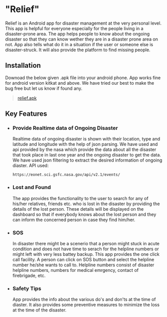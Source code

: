 # &quot;Relief&quot;

Relief is an Android app for disaster management at the very personal level. This app is helpful for everyone especially for the people living in a disaster-prone area. The app helps people to know about the ongoing disaster so that they can know wether they are in a disaster prone area on not. App also tells what do it in a situation if the user or someone else is disaster-struck. It will also provide the platform to find missing people.

## Installation
   Downoad the below given .apk file into your android phone. App works fine for android version kitkat and above. We have tried our best to make the bug free but let us know if found any.
  
   > [relief.apk](https://reliefdisaseter.blob.core.windows.net/relief-app/relief.apk)
  

## Key Features

- ### Provide Realtime data of Ongoing Disaster
    Realtime data of ongoing disaster is shown with their location, type and latitude and longitude with the help of json parsing. We have used and api provided by the nasa which provide the data about all the disaster that took place in last one year and the ongoing disaster to get the data. We have used json filtering to extract the desired information of ongoing diaster.
    API used:
    ```
    https://eonet.sci.gsfc.nasa.gov/api/v2.1/events/
    ```
    
- ### Lost and Found
     The app provides the functionality to the user to search for any of his/her relatives, friends etc. who is lost in the disaster by providing the details of the lost person. These details will be displayed on the dashboard so that if everybody knows about the lost person and they can inform the concerned person in case they find him/her.
- ### SOS
    In disaster there might be a scenerio that a person might stuck in acute condition and does not have time to serach for the helpline numbers or might left with very less battey backup.
    This app provides the one click call facility. A person can click on SOS button and select the helpline number he/she wants to call to. Helpline numbers consist of disaster helpline numbers, numbers for medical emrgency, contact of firebrigade, etc.
    
- ### Safety  Tips 
    App provides the info about the various do's and don'ts at the time of diaster. It also provides some preventive measures to minimize the loss at the time of the disaster.
